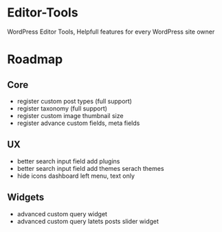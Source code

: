# Editor-Tools
WordPress Editor Tools, Helpfull features for every WordPress site owner


# Roadmap

## Core

- register custom post types (full support)
- register taxonomy (full support)
- register custom image thumbnail size
- register advance custom fields, meta fields


## UX

- better search input field add plugins
- better search input field add themes serach themes
- hide icons dashboard left menu, text only


## Widgets

- advanced custom query widget 
- advanced custom query latets posts slider widget



